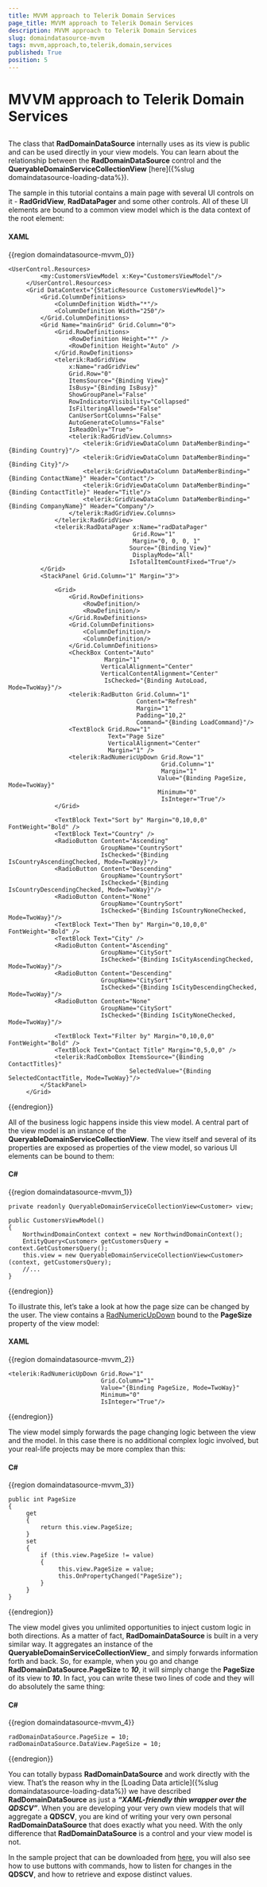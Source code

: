 ```yaml
---
title: MVVM approach to Telerik Domain Services
page_title: MVVM approach to Telerik Domain Services
description: MVVM approach to Telerik Domain Services
slug: domaindatasource-mvvm
tags: mvvm,approach,to,telerik,domain,services
published: True
position: 5
---
```


# MVVM approach to Telerik Domain Services



## 

The class that __RadDomainDataSource__ internally uses as its view is public and can be used directly in your view models. You can learn about the relationship between the __RadDomainDataSource__ control and the __QueryableDomainServiceCollectionView__ [here]({%slug domaindatasource-loading-data%}).

The sample in this tutorial contains a main page with several UI controls on it - __RadGridView__, __RadDataPager__ and some other controls. All of these UI elements are bound to a common view model which is the data context of the root element: 

#### __XAML__

{{region domaindatasource-mvvm_0}}

	<UserControl.Resources>
	         <my:CustomersViewModel x:Key="CustomersViewModel"/>
	     </UserControl.Resources>
	     <Grid DataContext="{StaticResource CustomersViewModel}">
	         <Grid.ColumnDefinitions>
	             <ColumnDefinition Width="*"/>
	             <ColumnDefinition Width="250"/>
	         </Grid.ColumnDefinitions>
	         <Grid Name="mainGrid" Grid.Column="0">
	             <Grid.RowDefinitions>
	                 <RowDefinition Height="*" />
	                 <RowDefinition Height="Auto" />
	             </Grid.RowDefinitions>
	             <telerik:RadGridView
	                 x:Name="radGridView"
	                 Grid.Row="0"
	                 ItemsSource="{Binding View}"
	                 IsBusy="{Binding IsBusy}"
	                 ShowGroupPanel="False"
	                 RowIndicatorVisibility="Collapsed"
	                 IsFilteringAllowed="False"
	                 CanUserSortColumns="False"
	                 AutoGenerateColumns="False"
	                 IsReadOnly="True">
	                 <telerik:RadGridView.Columns>
	                     <telerik:GridViewDataColumn DataMemberBinding="{Binding Country}"/>
	                     <telerik:GridViewDataColumn DataMemberBinding="{Binding City}"/>
	                     <telerik:GridViewDataColumn DataMemberBinding="{Binding ContactName}" Header="Contact"/>
	                     <telerik:GridViewDataColumn DataMemberBinding="{Binding ContactTitle}" Header="Title"/>
	                     <telerik:GridViewDataColumn DataMemberBinding="{Binding CompanyName}" Header="Company"/>
	                 </telerik:RadGridView.Columns>
	             </telerik:RadGridView>
	             <telerik:RadDataPager x:Name="radDataPager"
	                                   Grid.Row="1"
	                                   Margin="0, 0, 0, 1"
	                                  Source="{Binding View}"
	                                   DisplayMode="All"
	                                  IsTotalItemCountFixed="True"/>
	         </Grid>
	         <StackPanel Grid.Column="1" Margin="3">
	
	             <Grid>
	                 <Grid.RowDefinitions>
	                     <RowDefinition/>
	                     <RowDefinition/>
	                 </Grid.RowDefinitions>
	                 <Grid.ColumnDefinitions>
	                     <ColumnDefinition/>
	                     <ColumnDefinition/>
	                 </Grid.ColumnDefinitions>
	                 <CheckBox Content="Auto"
	                           Margin="1"
	                          VerticalAlignment="Center"
	                          VerticalContentAlignment="Center"
	                           IsChecked="{Binding AutoLoad, Mode=TwoWay}"/>
	                 <telerik:RadButton Grid.Column="1"
	                                    Content="Refresh"
	                                    Margin="1"
	                                    Padding="10,2"
	                                    Command="{Binding LoadCommand}"/>
	                 <TextBlock Grid.Row="1"
	                            Text="Page Size"
	                            VerticalAlignment="Center"
	                            Margin="1" />
	                 <telerik:RadNumericUpDown Grid.Row="1"
	                                           Grid.Column="1"
	                                           Margin="1"
	                                          Value="{Binding PageSize, Mode=TwoWay}"
	                                          Minimum="0"
	                                           IsInteger="True"/>
	             </Grid>
	
	             <TextBlock Text="Sort by" Margin="0,10,0,0" FontWeight="Bold" />
	             <TextBlock Text="Country" />
	             <RadioButton Content="Ascending"
	                          GroupName="CountrySort"
	                          IsChecked="{Binding IsCountryAscendingChecked, Mode=TwoWay}"/>
	             <RadioButton Content="Descending"
	                          GroupName="CountrySort"
	                          IsChecked="{Binding IsCountryDescendingChecked, Mode=TwoWay}"/>
	             <RadioButton Content="None"
	                          GroupName="CountrySort"
	                          IsChecked="{Binding IsCountryNoneChecked, Mode=TwoWay}"/>
	             <TextBlock Text="Then by" Margin="0,10,0,0" FontWeight="Bold" />
	             <TextBlock Text="City" />
	             <RadioButton Content="Ascending"
	                          GroupName="CitySort"
	                          IsChecked="{Binding IsCityAscendingChecked, Mode=TwoWay}"/>
	             <RadioButton Content="Descending"
	                          GroupName="CitySort"
	                          IsChecked="{Binding IsCityDescendingChecked, Mode=TwoWay}"/>
	             <RadioButton Content="None"
	                          GroupName="CitySort"
	                          IsChecked="{Binding IsCityNoneChecked, Mode=TwoWay}"/>
	
	             <TextBlock Text="Filter by" Margin="0,10,0,0" FontWeight="Bold" />
	             <TextBlock Text="Contact Title" Margin="0,5,0,0" />
	             <telerik:RadComboBox ItemsSource="{Binding ContactTitles}"
	                                  SelectedValue="{Binding SelectedContactTitle, Mode=TwoWay}"/>
	         </StackPanel>
	     </Grid>
{{endregion}}



All of the business logic happens inside this view model. A central part of the view model is an instance of the __QueryableDomainServiceCollectionView__. The view itself and several of its properties are exposed as properties of the view model, so various UI elements can be bound to them:

#### __C#__

{{region domaindatasource-mvvm_1}}

	private readonly QueryableDomainServiceCollectionView<Customer> view;
	
	public CustomersViewModel()
	{
	    NorthwindDomainContext context = new NorthwindDomainContext();
	    EntityQuery<Customer> getCustomersQuery = context.GetCustomersQuery();
	    this.view = new QueryableDomainServiceCollectionView<Customer>(context, getCustomersQuery);
	    //...
	}
{{endregion}}



To illustrate this, let’s take a look at how the page size can be changed by the user. The view contains a [RadNumericUpDown](http://demos.telerik.com/silverlight/#NumericUpDown/FirstLook) bound to the __PageSize__ property of the view model:

#### __XAML__

{{region domaindatasource-mvvm_2}}

	<telerik:RadNumericUpDown Grid.Row="1"
	                          Grid.Column="1"
	                          Value="{Binding PageSize, Mode=TwoWay}"
	                          Minimum="0"
	                          IsInteger="True"/>
{{endregion}}



The view model simply forwards the page changing logic between the view and the model. In this case there is no additional complex logic involved, but your real-life projects may be more complex than this:

#### __C#__

{{region domaindatasource-mvvm_3}}

	public int PageSize
	{
	     get
	     {
	         return this.view.PageSize;
	     }
	     set
	     {
	         if (this.view.PageSize != value)
	         {
	              this.view.PageSize = value;
	              this.OnPropertyChanged("PageSize");
	         }
	     }
	}
{{endregion}}



The view model gives you unlimited opportunities to inject custom logic in both directions. As a matter of fact, __RadDomainDataSource__ is built in a very similar way. It aggregates an instance of the __QueryableDomainServiceCollectionView___ and simply forwards information forth and back. So, for example, when you go and change __RadDomainDataSource.PageSize__ to ___10___, it will simply change the __PageSize__ of its view to ___10___. In fact, you can write these two lines of code and they will do absolutely the same thing:

#### __C#__

{{region domaindatasource-mvvm_4}}

	radDomainDataSource.PageSize = 10;
	radDomainDataSource.DataView.PageSize = 10;
{{endregion}}



You can totally bypass __RadDomainDataSource__ and work directly with the view. That’s the reason why in the [Loading Data article]({%slug domaindatasource-loading-data%}) we have described __RadDomainDataSource__ as just a ___“XAML-friendly thin wrapper over the QDSCV”___. When you are developing your very own view models that will aggregate a __QDSCV__, you are kind of writing your very own personal __RadDomainDataSource__ that does exactly what you need. With the only difference that __RadDomainDataSource__ is a control and your view model is not.

In the sample project that can be downloaded from [here](http://blogs.telerik.com/blogs/posts/10-12-31/an-mvvm-approach-to-telerik-domain-services-for-silverlight.aspx), you will also see how to use buttons with commands, how to listen for changes in the __QDSCV__, and how to retrieve and expose distinct values. 



